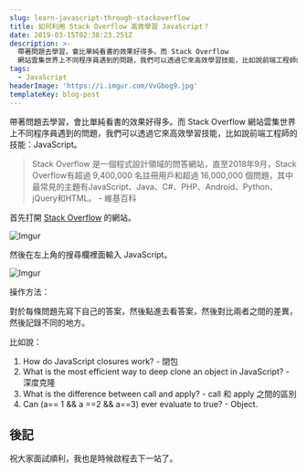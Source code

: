 ```yaml
---
slug: learn-javascript-through-stackoverflow
title: 如何利用 Stack Overflow 高效學習 JavaScript？
date: 2019-03-15T02:38:23.251Z
description: >-
  帶著問題去學習，會比單純看書的效果好得多。而 Stack Overflow
  網站雲集世界上不同程序員遇到的問題，我們可以透過它來高效學習技能，比如說前端工程師的技能：JavaScript。
tags:
  - JavaScript
headerImage: 'https://i.imgur.com/VvGbog9.jpg'
templateKey: blog-post
---
```

帶著問題去學習，會比單純看書的效果好得多。而 Stack Overflow 網站雲集世界上不同程序員遇到的問題，我們可以透過它來高效學習技能，比如說前端工程師的技能：JavaScript。

> Stack Overflow 是一個程式設計領域的問答網站，直至2018年9月，Stack Overflow有超過 9,400,000 名註冊用戶和超過 16,000,000 個問題，其中最常見的主題有JavaScript、Java、C#、PHP、Android、Python、jQuery和HTML。 - 維基百科

首先打開 [Stack Overflow](https://stackoverflow.com/) 的網站。

![Imgur](https://i.imgur.com/HmQgFw0.png)

然後在左上角的搜尋欄裡面輸入 JavaScript。

![Imgur](https://i.imgur.com/UuOBZ96.png)

操作方法：

對於每條問題先寫下自己的答案，然後點進去看答案，然後對比兩者之間的差異，然後記錄不同的地方。

比如說：
1. How do JavaScript closures work? - 閉包
1. What is the most efficient way to deep clone an object in JavaScript? - 深度克隆
1. What is the difference between call and apply? - call 和 apply 之間的區別
1. Can (a== 1 && a ==2 && a==3) ever evaluate to true? - Object.

## 後記

祝大家面試順利，我也是時候啟程去下一站了。
